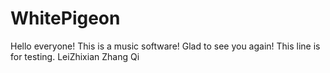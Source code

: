 WhitePigeon
===========
Hello everyone!
This is a music software!
Glad to see you again!
This line is for testing.
LeiZhixian
Zhang Qi